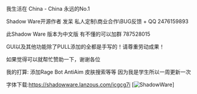 我生活在 China - China 永远的No.1

Shadow Ware开源作者 发呆 私人定制\商业合作\BUG反馈 + QQ 2476159893

此Shadow Ware 版本为中文版 有不懂的可以加群 787528015

GUI以及其他功能除了PULL添加的全都是手写的！请尊重劳动成果！

如果觉得可以就帮忙赞助一下，谢谢各位

我的打算:
添加Rage Bot AntiAim 皮肤搜索等等
因为我是学生所以一周更新一次

字体下载:https://shadowware.lanzous.com/icgcg7i
[![ShadowWare](http://ripgod.club/attachments/vumwmgnj-fhml85gy6y-d99-jpg.303/?hash=88350d159b78b4f6c1a8362838f01488)]


